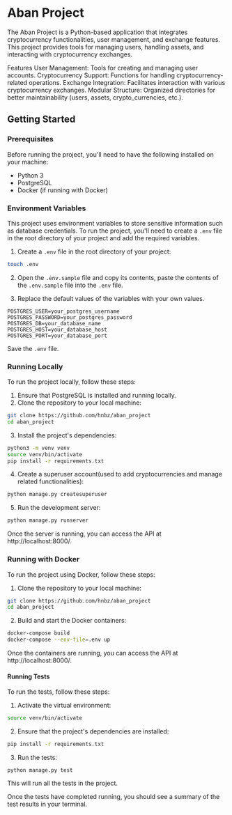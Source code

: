 # Aban Project

The Aban Project is a Python-based application that integrates cryptocurrency functionalities, user management, and exchange features. This project provides tools for managing users, handling assets, and interacting with cryptocurrency exchanges.

Features
User Management: Tools for creating and managing user accounts.
Cryptocurrency Support: Functions for handling cryptocurrency-related operations.
Exchange Integration: Facilitates interaction with various cryptocurrency exchanges.
Modular Structure: Organized directories for better maintainability (users, assets, crypto_currencies, etc.).
## Getting Started

### Prerequisites

Before running the project, you'll need to have the following installed on your machine:

- Python 3
- PostgreSQL
- Docker (if running with Docker)

### Environment Variables

This project uses environment variables to store sensitive information such as database credentials. To run the project, you'll need to create a `.env` file in the root directory of your project and add the required variables.

1. Create a `.env` file in the root directory of your project:

```bash
touch .env
```

2. Open the `.env.sample` file and copy its contents, paste the contents of the `.env.sample` file into the `.env` file.

3. Replace the default values of the variables with your own values.

```
POSTGRES_USER=your_postgres_username
POSTGRES_PASSWORD=your_postgres_password
POSTGRES_DB=your_database_name
POSTGRES_HOST=your_database_host
POSTGRES_PORT=your_database_port

```

Save the `.env` file.

### Running Locally

To run the project locally, follow these steps:

1. Ensure that PostgreSQL is installed and running locally.
2. Clone the repository to your local machine:

```bash
git clone https://github.com/hnbz/aban_project
cd aban_project
```

3. Install the project's dependencies:

```bash
python3 -m venv venv
source venv/bin/activate
pip install -r requirements.txt
```

4. Create a superuser account(used to add cryptocurrencies and manage related functionalities):

````bash
python manage.py createsuperuser
````

5. Run the development server:

````bash
python manage.py runserver
````

Once the server is running, you can access the API at http://localhost:8000/.

### Running with Docker

To run the project using Docker, follow these steps:

1. Clone the repository to your local machine:

```bash
git clone https://github.com/hnbz/aban_project
cd aban_project
```

2. Build and start the Docker containers:

````bash
docker-compose build
docker-compose --env-file=.env up
````

Once the containers are running, you can access the API at http://localhost:8000/.

#### Running Tests

To run the tests, follow these steps:

1. Activate the virtual environment:

```bash
source venv/bin/activate
```

2. Ensure that the project's dependencies are installed:

```bash
pip install -r requirements.txt
```

3. Run the tests:

```
python manage.py test
```

This will run all the tests in the project.

Once the tests have completed running, you should see a summary of the test results in your terminal.